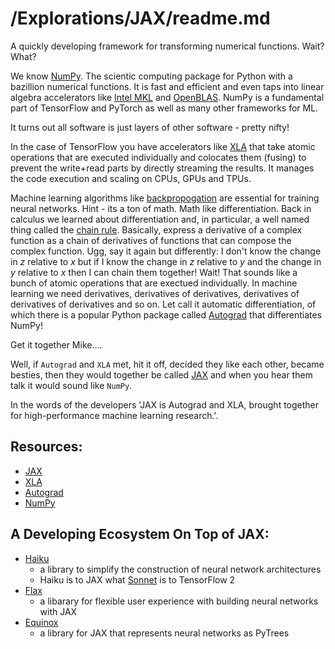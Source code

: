 
# /Explorations/JAX/readme.md

A quickly developing framework for transforming numerical functions. Wait? What?

We know [NumPy](https://numpy.org/).  The scientic computing package for Python with a bazillion numerical functions.  It is fast and efficient and even taps into linear algebra accelerators like [Intel MKL](https://software.intel.com/en-us/mkl) and [OpenBLAS](https://www.openblas.net/). NumPy is a fundamental part of TensorFlow and PyTorch as well as many other frameworks for ML.

It turns out all software is just layers of other software - pretty nifty!

In the case of TensorFlow you have accelerators like [XLA](https://www.tensorflow.org/xla) that take atomic operations that are executed individually and colocates them (fusing) to prevent the write+read parts by directly streaming the results.  It manages the code execution and scaling on CPUs, GPUs and TPUs.

Machine learning algorithms like [backpropogation](https://en.wikipedia.org/wiki/Backpropagation) are essential for training neural networks. Hint - its a ton of math.  Math like differentiation.  Back in calculus we learned about differentiation and, in particular, a well named thing called the [chain rule](https://en.wikipedia.org/wiki/Chain_rule).  Basically, express a derivative of a complex function as a chain of derivatives of functions that can compose the complex function.  Ugg, say it again but differently: I don't know the change in $z$ relative to $x$ but if I know the change in $z$ relative to $y$ and the change in $y$ relative to $x$ then I can chain them together!  Wait!  That sounds like a bunch of atomic operations that are exectued individually.  In machine learning we need derivatives, derivatives of derivatives, derivatives of derivatives of derivatives and so on. Let call it automatic differentiation, of which there is a popular Python package called [Autograd](https://github.com/hips/autograd) that differentiates NumPy!

Get it together Mike....

Well, if `Autograd` and `XLA` met, hit it off, decided they like each other, became besties, then they would together be called [JAX](https://github.com/google/jax) and when you hear them talk it would sound like `NumPy`.

In the words of the developers 'JAX is Autograd and XLA, brought together for high-performance machine learning research.'.

## Resources:
- [JAX](https://github.com/google/jax)
- [XLA](https://www.tensorflow.org/xla)
- [Autograd](https://github.com/hips/autograd)
- [NumPy](https://numpy.org/)

## A Developing Ecosystem On Top of JAX:
- [Haiku](https://github.com/deepmind/dm-haiku)
    - a library to simplify the construction of neural network architectures
    - Haiku is to JAX what [Sonnet](https://github.com/deepmind/sonnet) is to TensorFlow 2
- [Flax](https://github.com/google/flax)
    - a libarary for flexible user experience with building neural networks with JAX
- [Equinox](https://github.com/patrick-kidger/equinox)
    - a library for JAX that represents neural networks as PyTrees
    




